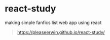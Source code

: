 # react-study
making simple fanfics list web app using react

> <https://pleaseerwin.github.io/react-study/>

